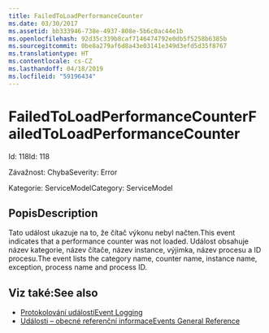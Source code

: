 ```yaml
---
title: FailedToLoadPerformanceCounter
ms.date: 03/30/2017
ms.assetid: bb333946-738e-4937-808e-5b6c0ac44e1b
ms.openlocfilehash: 92d35c339b8caf7146474792e0db5f5258b6385b
ms.sourcegitcommit: 0be8a279af6d8a43e03141e349d3efd5d35f8767
ms.translationtype: HT
ms.contentlocale: cs-CZ
ms.lasthandoff: 04/18/2019
ms.locfileid: "59196434"
---
```

# <a name="failedtoloadperformancecounter"></a><span data-ttu-id="94a52-102">FailedToLoadPerformanceCounter</span><span class="sxs-lookup"><span data-stu-id="94a52-102">FailedToLoadPerformanceCounter</span></span>
<span data-ttu-id="94a52-103">Id: 118</span><span class="sxs-lookup"><span data-stu-id="94a52-103">Id: 118</span></span>  
  
 <span data-ttu-id="94a52-104">Závažnost: Chyba</span><span class="sxs-lookup"><span data-stu-id="94a52-104">Severity: Error</span></span>  
  
 <span data-ttu-id="94a52-105">Kategorie: ServiceModel</span><span class="sxs-lookup"><span data-stu-id="94a52-105">Category: ServiceModel</span></span>  
  
## <a name="description"></a><span data-ttu-id="94a52-106">Popis</span><span class="sxs-lookup"><span data-stu-id="94a52-106">Description</span></span>  
 <span data-ttu-id="94a52-107">Tato událost ukazuje na to, že čítač výkonu nebyl načten.</span><span class="sxs-lookup"><span data-stu-id="94a52-107">This event indicates that a performance counter was not loaded.</span></span> <span data-ttu-id="94a52-108">Událost obsahuje název kategorie, název čítače, název instance, výjimka, název procesu a ID procesu.</span><span class="sxs-lookup"><span data-stu-id="94a52-108">The event lists the category name, counter name, instance name, exception, process name and process ID.</span></span>  
  
## <a name="see-also"></a><span data-ttu-id="94a52-109">Viz také:</span><span class="sxs-lookup"><span data-stu-id="94a52-109">See also</span></span>

- [<span data-ttu-id="94a52-110">Protokolování událostí</span><span class="sxs-lookup"><span data-stu-id="94a52-110">Event Logging</span></span>](../../../../../docs/framework/wcf/diagnostics/event-logging/index.md)
- [<span data-ttu-id="94a52-111">Události – obecné referenční informace</span><span class="sxs-lookup"><span data-stu-id="94a52-111">Events General Reference</span></span>](../../../../../docs/framework/wcf/diagnostics/event-logging/events-general-reference.md)
